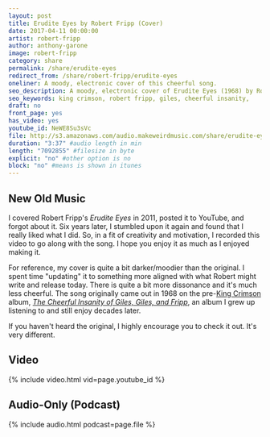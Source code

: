 ```yaml
---
layout: post
title: Erudite Eyes by Robert Fripp (Cover)
date: 2017-04-11 00:00:00
artist: robert-fripp
author: anthony-garone
image: robert-fripp
category: share
permalink: /share/erudite-eyes
redirect_from: /share/robert-fripp/erudite-eyes
oneliner: A moody, electronic cover of this cheerful song.
seo_description: A moody, electronic cover of Erudite Eyes (1968) by Robert Fripp
seo_keywords: king crimson, robert fripp, giles, cheerful insanity,
draft: no
front_page: yes
has_video: yes
youtube_id: NeWE8Su3sVc
file: http://s3.amazonaws.com/audio.makeweirdmusic.com/share/erudite-eyes/erudite-eyes.mp3
duration: "3:37" #audio length in min
length: "7092855" #filesize in byte
explicit: "no" #other option is no
block: "no" #means is shown in itunes
---
```


## New Old Music

I covered Robert Fripp's *Erudite Eyes* in 2011, posted it to YouTube, and forgot about it. Six years later, I stumbled upon it again and found that I really liked what I did. So, in a fit of creativity and motivation, I recorded this video to go along with the song. I hope you enjoy it as much as I enjoyed making it.

For reference, my cover is quite a bit darker/moodier than the original. I spent time "updating" it to something more aligned with what Robert might write and release today. There is quite a bit more dissonance and it's much less cheerful. The song originally came out in 1968 on the pre-[King Crimson](/discover/king-crimson) album, [*The Cheerful Insanity of Giles, Giles, and Fripp*](https://en.wikipedia.org/wiki/The_Cheerful_Insanity_of_Giles,_Giles_and_Fripp), an album I grew up listening to and still enjoy decades later.

If you haven't heard the original, I highly encourage you to check it out. It's very different.

## Video

{% include video.html vid=page.youtube_id %}

## Audio-Only (Podcast)

{% include audio.html podcast=page.file %}
